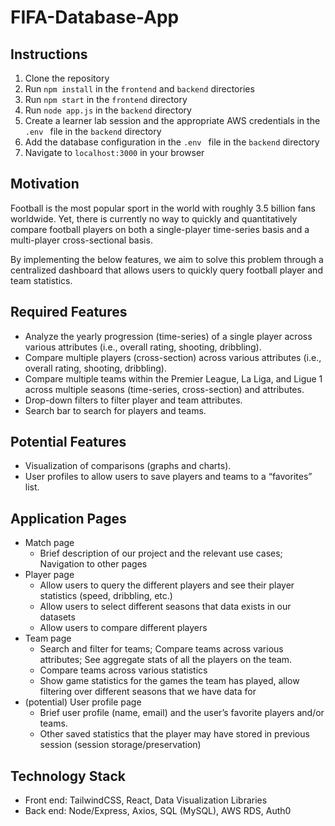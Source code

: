 # FIFA-Database-App

## Instructions

1. Clone the repository
2. Run `npm install` in the `frontend` and `backend` directories
3. Run `npm start` in the `frontend` directory
4. Run `node app.js` in the `backend` directory
5. Create a learner lab session and the appropriate AWS credentials in the `.env ` file in the `backend` directory
6. Add the database configuration in the `.env ` file in the `backend` directory
7. Navigate to `localhost:3000` in your browser

## Motivation

Football is the most popular sport in the world with roughly 3.5 billion fans worldwide. Yet, there is currently no way to quickly and quantitatively compare football players on both a single-player time-series basis and a multi-player cross-sectional basis.

By implementing the below features, we aim to solve this problem through a centralized dashboard that allows users to quickly query football player and team statistics.

## Required Features

- Analyze the yearly progression (time-series) of a single player across various attributes (i.e., overall rating, shooting, dribbling).
- Compare multiple players (cross-section) across various attributes (i.e., overall rating, shooting, dribbling).
- Compare multiple teams within the Premier League, La Liga, and Ligue 1 across multiple seasons (time-series, cross-section) and attributes.
- Drop-down filters to filter player and team attributes.
- Search bar to search for players and teams.

## Potential Features

- Visualization of comparisons (graphs and charts).
- User profiles to allow users to save players and teams to a “favorites” list.

## Application Pages

- Match page
  - Brief description of our project and the relevant use cases; Navigation to other pages
- Player page
  - Allow users to query the different players and see their player statistics (speed, dribbling, etc.)
  - Allow users to select different seasons that data exists in our datasets
  - Allow users to compare different players
- Team page
  - Search and filter for teams; Compare teams across various attributes; See aggregate stats of all the players on the team.
  - Compare teams across various statistics
  - Show game statistics for the games the team has played, allow filtering over different seasons that we have data for
- (potential) User profile page
  - Brief user profile (name, email) and the user’s favorite players and/or teams.
  - Other saved statistics that the player may have stored in previous session (session storage/preservation)

## Technology Stack

- Front end: TailwindCSS, React, Data Visualization Libraries
- Back end: Node/Express, Axios, SQL (MySQL), AWS RDS, Auth0
